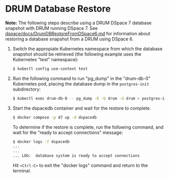 # DRUM Database Restore

**Note:** The following steps describe using a DRUM DSpace 7 database snapshot
with DRUM running DSpace 7. See [dspace/docs/DrumDBRestoreFromDSpace6.md](DrumDBRestoreFromDSpace6.md)
for information about restoring a database snapshot from a DRUM using DSpace 6.

1) Switch the appropiate Kubernetes namespace from which the database snapshot
   should be retrieved (the following example uses the Kubernetes "test"
   namespace):

   ```bash
   $ kubectl config use-context test
   ```

2) Run the following command to run "pg_dump" in the "drum-db-0" Kubernetes pod,
   placing the database dump in the `postgres-init` subdirectory:

    ```bash
    $ kubectl exec drum-db-0 -- pg_dump -O -U drum -d drum > postgres-init/drum.sql
    ```

3) Start the dspacedb container and wait for the restore to complete.

    ```bash
    $ docker compose -p d7 up -d dspacedb
    ```

    To determine if the restore is complete, run the following command, and wait
    for the "ready to accept connections" message:

    ```bash
    $ docker logs -f dspacedb
    ...
    ...
    ... LOG:  database system is ready to accept connections
    ```

    Hit `<Ctrl-C>` to exit the "docker logs" command and return to the terminal.
